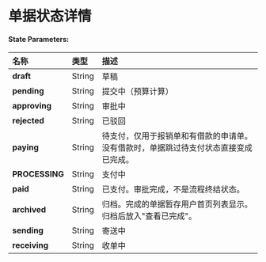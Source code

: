 # 单据状态详情

#### State Parameters:

| 名称       | 类型    | 描述                                                |
| :--------- | :------ | :-------------------------------------------------- |
| **draft** | String  |草稿      |
| **pending** | String  |提交中（预算计算）     |
| **approving** | String  |审批中    |
| **rejected** | String  |已驳回     |
| **paying** | String  |待支付，仅用于报销单和有借款的申请单。没有借款时，单据跳过待支付状态直接变成已完成。     |
| **PROCESSING** | String  |支付中  |
| **paid** | String  |已支付。审批完成，不是流程终结状态。     |
| **archived** | String  |归档。完成的单据暂存用户首页列表显示。归档后放入"查看已完成"。     |
| **sending** | String  |寄送中     |
| **receiving** | String  |收单中     |







